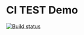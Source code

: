 # CI TEST Demo

[![Build status](https://ci.appveyor.com/api/projects/status/4vw3xh82vskm4x8t?svg=true)](https://ci.appveyor.com/project/Surik95/ajs-object-destructing)